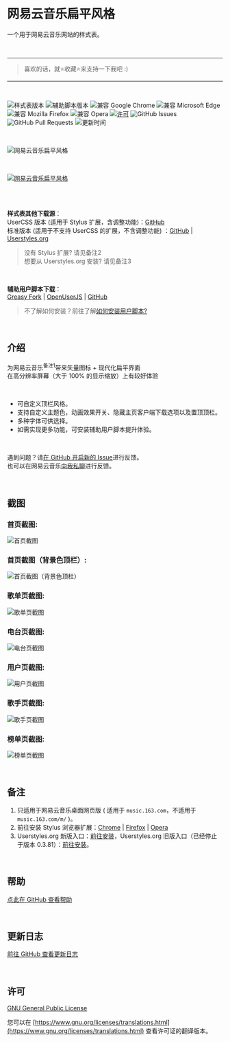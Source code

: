 # 网易云音乐扁平风格
一个用于网易云音乐网站的样式表。

<br>
<hr>

> 喜欢的话，就⭐收藏⭐来支持一下我吧 :)

<hr>
<br>

![样式表版本](https://img.shields.io/badge/dynamic/json?color=blue&label=%E6%A0%B7%E5%BC%8F%E8%A1%A8%E7%89%88%E6%9C%AC&query=%24.stylesheet&url=https://wtonychen.github.io/flatnmusic/VERSIONS&style=for-the-badge&logo=css3)
![辅助脚本版本](https://img.shields.io/badge/dynamic/json?color=orange&label=%E8%BE%85%E5%8A%A9%E8%84%9A%E6%9C%AC%E7%89%88%E6%9C%AC&query=%24.script&url=https://wtonychen.github.io/flatnmusic/VERSIONS&style=for-the-badge&logo=javascript)
![兼容 Google Chrome](https://img.shields.io/badge/dynamic/json?color=red&label=%E5%85%BC%E5%AE%B9%20Google%20Chrome&logo=google-chrome&style=for-the-badge&logoColor=red&query=%24.gc&url=https://wtonychen.github.io/flatnmusic/COMPATIBILITY)
![兼容 Microsoft Edge](https://img.shields.io/badge/dynamic/json?color=0078d7&label=%E5%85%BC%E5%AE%B9%20Microsoft%20Edge&logo=microsoft-edge&style=for-the-badge&logoColor=0078d7&query=%24.me&url=https://wtonychen.github.io/flatnmusic/COMPATIBILITY)
![兼容 Mozilla Firefox](https://img.shields.io/badge/dynamic/json?color=ff7139&label=%E5%85%BC%E5%AE%B9%20Mozilla%20Firefox&logo=firefox-browser&style=for-the-badge&query=%24.mf&url=https://wtonychen.github.io/flatnmusic/COMPATIBILITY)
![兼容 Opera](https://img.shields.io/badge/dynamic/json?color=ff182d&label=%E5%85%BC%E5%AE%B9%20Opera&logo=opera&style=for-the-badge&logoColor=ff182d&query=%24.o&url=https://wtonychen.github.io/flatnmusic/COMPATIBILITY)
[![许可](https://img.shields.io/badge/dynamic/json?color=d22128&label=%E8%AE%B8%E5%8F%AF&query=%24.license.name&url=https://api.github.com/repos/wTonyChen/flatnmusic&style=for-the-badge)](https://github.com/wTonyChen/flatnmusic/blob/master/LICENSE)
![GitHub Issues](https://img.shields.io/github/issues-raw/wTonyChen/flatnmusic?color=green&label=Issues&style=for-the-badge)
![GitHub Pull Requests](https://img.shields.io/github/issues-pr/wTonyChen/flatnmusic?color=orange&label=Pull%20Requests&style=for-the-badge)
![更新时间](https://img.shields.io/github/last-commit/wTonyChen/flatnmusic?color=blue&label=%E6%9B%B4%E6%96%B0%E6%97%B6%E9%97%B4&style=for-the-badge)

<br>

![网易云音乐扁平风格](https://wtonychen.github.io/flatnmusic/screenshots/repository-open-graph.png)

<br>

[![网易云音乐扁平风格](https://github-readme-stats.vercel.app/api/pin/?username=wTonyChen&repo=flatnmusic)](https://wtonychen.github.io/flatnmusic/)

<br><br>

**样式表其他下载源**：<br>
UserCSS 版本 (适用于 Stylus 扩展，含调整功能)：[GitHub](https://wtonychen.github.io/flatnmusic/flatnmusic.user.css)<br>
标准版本 (适用于不支持 UserCSS 的扩展，不含调整功能) ：[GitHub](https://wtonychen.github.io/flatnmusic/flatnmusic.min.css) | [Userstyles.org](https://userstyles.org/styles/186848)<br>


> 没有 Stylus 扩展? 请见备注2<br>
> 想要从 Userstyles.org 安装? 请见备注3

<br>

**辅助用户脚本下载**：<br>
[Greasy Fork](https://greasyfork.org/scripts/369688) | [OpenUserJS](https://openuserjs.org/scripts/wTonyChen/%E9%80%82%E7%94%A8%E4%BA%8E%E7%BD%91%E6%98%93%E4%BA%91%E9%9F%B3%E4%B9%90%E6%89%81%E5%B9%B3%E9%A3%8E%E6%A0%BC%E6%A0%B7%E5%BC%8F%E8%A1%A8%E7%9A%84%E8%BE%85%E5%8A%A9%E7%94%A8%E6%88%B7%E8%84%9A%E6%9C%AC) | [GitHub](https://wtonychen.github.io/flatnmusic/flatnmusic.user.js)

> 不了解如何安装？前往了解[如何安装用户脚本?](https://greasyfork.org/help/installing-user-scripts)</a>

<br>

## 介绍

为网易云音乐<sup>备注1</sup>带来矢量图标 + 现代化扁平界面<br>
在高分辨率屏幕（大于 100% 的显示缩放）上有较好体验<br>

<br>

- 可自定义顶栏风格。<br>
- 支持自定义主题色，动画效果开关、隐藏主页客户端下载选项以及置顶顶栏。<br>
- 多种字体可供选择。<br>
- 如需实现更多功能，可安装辅助用户脚本提升体验。

<br>

遇到问题？请[在 GitHub 开启新的 Issue](https://github.com/wTonyChen/flatnmusic/issues/new)进行反馈。<br>
也可以在网易云音乐[向我私聊](http://music.163.com/user/home?nickname=wTonyChen)进行反馈。<br>

<br>

## 截图

### 首页截图:
![首页截图](https://wtonychen.github.io/flatnmusic/screenshots/home.png)

### 首页截图（背景色顶栏）:
![首页截图（背景色顶栏）](https://wtonychen.github.io/flatnmusic/screenshots/home-white.png)

### 歌单页截图:
![歌单页截图](https://wtonychen.github.io/flatnmusic/screenshots/playlists.png)

### 电台页截图:
![电台页截图](https://wtonychen.github.io/flatnmusic/screenshots/podcast.png)

### 用户页截图:
![用户页截图](https://wtonychen.github.io/flatnmusic/screenshots/user.png)

### 歌手页截图:
![歌手页截图](https://wtonychen.github.io/flatnmusic/screenshots/artist.png)

### 榜单页截图:
![榜单页截图](https://wtonychen.github.io/flatnmusic/screenshots/board.png)

<br>

## 备注

1. 只适用于网易云音乐桌面网页版 ( 适用于 `music.163.com`，不适用于 `music.163.com/m/` )。
2. 前往安装 Stylus 浏览器扩展：[Chrome](https://chrome.google.com/webstore/detail/stylus/clngdbkpkpeebahjckkjfobafhncgmne) | [Firefox](https://addons.mozilla.org/firefox/addon/styl-us/) | [Opera](https://addons.opera.com/extensions/details/stylus/)
3. Userstyles.org 新版入口：[前往安装](https://userstyles.org/styles/186848)，Userstyles.org 旧版入口（已经停止于版本 0.3.81）：[前往安装](https://userstyles.org/styles/155372)。

<br>

## 帮助

[点此在 GitHub 查看帮助](https://github.com/wTonyChen/flatnmusic/wiki)

<br>

## 更新日志

[前往 GitHub 查看更新日志](https://github.com/wTonyChen/flatnmusic/blob/master/CHANGELOG.md)

<br>

## 许可

[GNU General Public License](https://github.com/wTonyChen/flatnmusic/blob/master/LICENSE)

您可以在 [https://www.gnu.org/licenses/translations.html](https://www.gnu.org/licenses/translations.html) 查看许可证的翻译版本。
